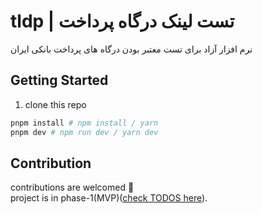 # tldp | تست لینک درگاه پرداخت

نرم افزار آزاد برای تست معتبر بودن درگاه های پرداخت بانکی ایران

## Getting Started

1. clone this repo

```bash
pnpm install # npm install / yarn
pnpm dev # npm run dev / yarn dev
```

## Contribution

contributions are welcomed 🌻  
project is in phase-1(MVP)([check TODOS here](https://github.com/users/imkarimkarim/projects/1)).
